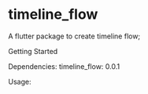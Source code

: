 # timeline_flow

A flutter package to create timeline flow;


Getting Started

Dependencies:
    timeline_flow: 0.0.1


Usage:



     